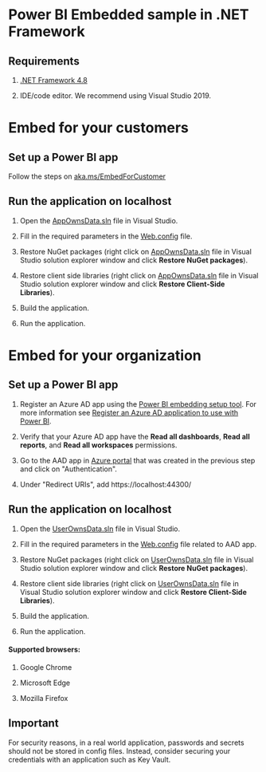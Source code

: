 # Power BI Embedded sample in .NET Framework

## Requirements

1. [.NET Framework 4.8](https://aka.ms/dotnet48)

2. IDE/code editor. We recommend using Visual Studio 2019.

# Embed for your customers

## Set up a Power BI app

Follow the steps on [aka.ms/EmbedForCustomer](https://aka.ms/embedforcustomer)

## Run the application on localhost

1. Open the [AppOwnsData.sln](Embed%20for%20your%20customers/AppOwnsData.sln) file in Visual Studio.

2. Fill in the required parameters in the [Web.config](Embed%20for%20your%20customers/AppOwnsData/Web.config) file.

3. Restore NuGet packages (right click on [AppOwnsData.sln](Embed%20for%20your%20customers/AppOwnsData.sln) file in Visual Studio solution explorer window and click **Restore NuGet packages**).

4. Restore client side libraries (right click on [AppOwnsData.sln](Embed%20for%20your%20customers/AppOwnsData.sln) file in Visual Studio solution explorer window and click **Restore Client-Side Libraries**).

5. Build the application.

6. Run the application.

# Embed for your organization

## Set up a Power BI app

1. Register an Azure AD app using the [Power BI embedding setup tool](https://app.powerbi.com/embedsetup). For more information see [Register an Azure AD application to use with Power BI](https://docs.microsoft.com/power-bi/developer/embedded/register-app).

2. Verify that your Azure AD app have the **Read all dashboards**, **Read all reports**, and **Read all workspaces** permissions.

3. Go to the AAD app in [Azure portal](https://aka.ms/AppRegistrations) that was created in the previous step and click on "Authentication".

4. Under "Redirect URIs", add https://localhost:44300/

## Run the application on localhost

1. Open the [UserOwnsData.sln](Embed%20for%20your%20organization\UserOwnsData.sln) file in Visual Studio.

2. Fill in the required parameters in the [Web.config](Embed%20for%20your%20organization\UserOwnsData\Web.config) file related to AAD app.

3. Restore NuGet packages (right click on [UserOwnsData.sln](Embed%20for%20your%20organization\UserOwnsData.sln) file in Visual Studio solution explorer window and click **Restore NuGet packages**).

4. Restore client side libraries (right click on [UserOwnsData.sln](Embed%20for%20your%20organization\UserOwnsData.sln) file in Visual Studio solution explorer window and click **Restore Client-Side Libraries**).

5. Build the application.

6. Run the application.

#### Supported browsers:

1. Google Chrome

2. Microsoft Edge

3. Mozilla Firefox

## Important

For security reasons, in a real world application, passwords and secrets should not be stored in config files. Instead, consider securing your credentials with an application such as Key Vault.
